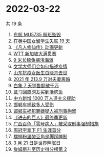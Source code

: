 # 2022-03-22

共 19 条

<!-- BEGIN ZHIHUSEARCH -->
<!-- 最后更新时间 Tue Mar 22 2022 07:09:48 GMT+0800 (China Standard Time) -->
1. [东航 MU5735 航班坠毁](https://www.zhihu.com/search?q=MU5735)
1. [在英中国女留学生失联 19 天](https://www.zhihu.com/search?q=在英中国女学生)
1. [《凡人修仙传》动画更新](https://www.zhihu.com/search?q=凡人修仙传)
1. [WTT 新加坡大满贯赛](https://www.zhihu.com/search?q=WTT)
1. [9 米长鲸鱼搁浅海滩](https://www.zhihu.com/search?q=大连鲸鱼搁浅)
1. [文学大师们会如何描述疫情](https://www.zhihu.com/search?q=疫情文学)
1. [山东抗疫女医生白晓卉去世](https://www.zhihu.com/search?q=白晓卉)
1. [2021 年 213.9 万对夫妻离婚](https://www.zhihu.com/search?q=2021年夫妻离婚)
1. [白象 7 天销售额破千万](https://www.zhihu.com/search?q=白象销售额)
1. [盒马回应网友买到活鳄鱼](https://www.zhihu.com/search?q=盒马活鳄鱼)
1. [中方新增 1000 万人道主义援助](https://www.zhihu.com/search?q=人道主义援助)
1. [邯郸车祸致多人受伤](https://www.zhihu.com/search?q=邯郸车祸)
1. [邯郸车祸犯罪嫌疑人被刑事拘留](https://www.zhihu.com/search?q=邯郸车祸)
1. [《进击的巨人》最终季更新](https://www.zhihu.com/search?q=进击的巨人)
1. [广西百色「零号病人」被采取刑事强制措施](https://www.zhihu.com/search?q=百色零号病人)
1. [周冠宇拿下 F1 生涯首分](https://www.zhihu.com/search?q=周冠宇)
1. [螺蛳粉里酸豆角是脚踩腌制](https://www.zhihu.com/search?q=酸豆角)
1. [3 月 21 日是世界睡眠日](https://www.zhihu.com/search?q=世界睡眠日)
1. [詹姆斯升至历史得分榜第 2](https://www.zhihu.com/search?q=詹姆斯总得分)
<!-- END ZHIHUSEARCH -->
